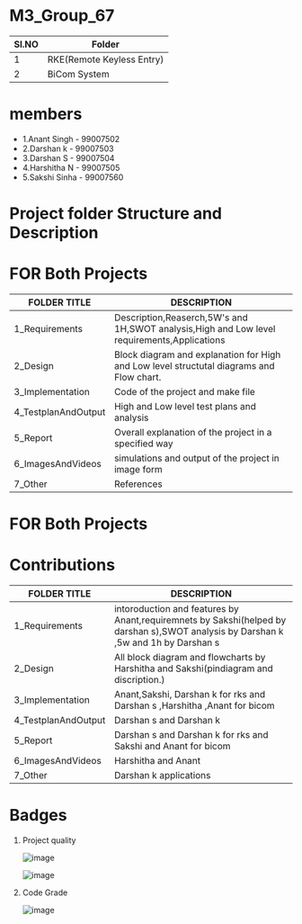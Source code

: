 # M3_Group_67

| Sl.NO | Folder |
| ------------- | ------------- |
| 1 | 	RKE(Remote Keyless Entry) |
|2	| BiCom System  |
# members 
* 1.Anant Singh - 99007502
* 2.Darshan k   - 99007503
* 3.Darshan S   - 99007504
* 4.Harshitha N - 99007505
* 5.Sakshi Sinha - 99007560


# Project folder Structure and Description
# FOR Both Projects

 | FOLDER TITLE  | DESCRIPTION |
| ------------- | ------------- |
|  1_Requirements | Description,Reaserch,5W's and 1H,SWOT analysis,High and Low level requirements,Applications |
|  2_Design   |  Block diagram and explanation for High and Low level structutal diagrams and Flow chart.|
|  3_Implementation | Code of the project and make file | 
| 4_TestplanAndOutput | High and Low level test plans and analysis |
| 5_Report | Overall explanation of the project in a specified way |
| 6_ImagesAndVideos | simulations and output of the project in image form |
| 7_Other | References |
 
 
 # FOR Both Projects
 # Contributions

| FOLDER TITLE  | DESCRIPTION |
| ------------- | ------------- |
|  1_Requirements | intoroduction and features by Anant,requiremnets by Sakshi(helped by darshan s),SWOT analysis by Darshan k ,5w and 1h by Darshan s |
|  2_Design   |  All block diagram and flowcharts by Harshitha and Sakshi(pindiagram and discription.)|
|  3_Implementation | Anant,Sakshi, Darshan k for rks and Darshan s ,Harshitha ,Anant for bicom  | 
| 4_TestplanAndOutput | Darshan s and Darshan k |
| 5_Report | Darshan s and Darshan k for rks and Sakshi and Anant for bicom |
| 6_ImagesAndVideos | Harshitha and Anant |
| 7_Other | Darshan k applications  |
 
 # Badges
 
1) Project quality 

      ![image](https://user-images.githubusercontent.com/98837660/157996907-4f57b1e1-204b-4d22-b072-88481d1ec189.png)

      ![image](https://user-images.githubusercontent.com/98837660/157997060-bba5021a-0159-4d38-84ad-2733a0b54d2f.png)

3) Code Grade 

      ![image](https://user-images.githubusercontent.com/98837660/157996933-416aa607-82c0-4cfb-9a60-c690ac6f2690.png)

